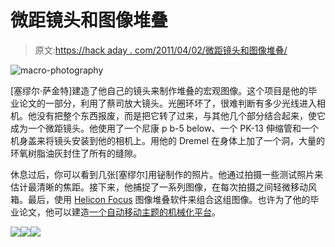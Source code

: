 # 微距镜头和图像堆叠

> 原文:[https://hack aday . com/2011/04/02/微距镜头和图像堆叠/](https://hackaday.com/2011/04/02/macro-lens-and-image-stacking/)

![](../Images/00a78be6325430acab729aa74fb9b44a.png "macro-photography")

[塞缪尔·萨金特]建造了他自己的镜头来制作堆叠的宏观图像。这个项目是他的毕业论文的一部分，利用了蔡司放大镜头。光圈环坏了，很难判断有多少光线进入相机。他没有把整个东西报废，而是把它转了过来，与其他几个部分结合起来，使它成为一个微距镜头。他使用了一个尼康 p b-5 below、一个 PK-13 伸缩管和一个机身盖来将镜头安装到他的相机上。用他的 Dremel 在身体上加了一个洞，大量的环氧树脂油灰封住了所有的缝隙。

休息过后，你可以看到几张[塞缪尔]用铋制作的照片。他通过拍摄一些测试照片来估计最清晰的焦距。接下来，他捕捉了一系列图像，在每次拍摄之间轻微移动风箱。最后，使用 [Helicon Focus](http://www.heliconsoft.com/heliconfocus.html) 图像堆叠软件来组合这组图像。也许为了他的毕业论文，他可以建造[一个自动移动主题的机械化平台](http://hackaday.com/2011/02/19/stackable-macro-photography-rig/)。

[![](../Images/a8e0ff8a4c32b265ffc847296bbb2d11.png)](https://hackaday.com/wp-content/uploads/2011/04/macro-photography-e1301766975735.jpg)[![](../Images/4706ddd03245049695b0ca81c172f5fd.png)](https://hackaday.com/wp-content/uploads/2011/04/square-crop-1a.jpg)[![](../Images/a99456a320936ba8ee9643fd762b5c90.png)](https://hackaday.com/wp-content/uploads/2011/04/square-crop-10.jpg)